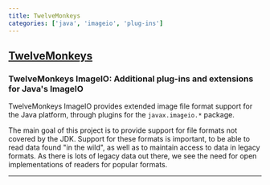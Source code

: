 ```yaml
---
title: TwelveMonkeys
categories: ['java', 'imageio', 'plug-ins']
---
```

## [TwelveMonkeys](https://github.com/haraldk/TwelveMonkeys)

### TwelveMonkeys ImageIO: Additional plug-ins and extensions for Java's ImageIO


TwelveMonkeys ImageIO provides extended image file format support for the Java platform, through plugins for the `javax.imageio.*` package.

The main goal of this project is to provide support for file formats not covered by the JDK. 
Support for these formats is important, to be able to read data found
"in the wild", as well as to maintain access to data in legacy formats.
As there is lots of legacy data out there, we see the need for open implementations of readers for popular formats.

----
